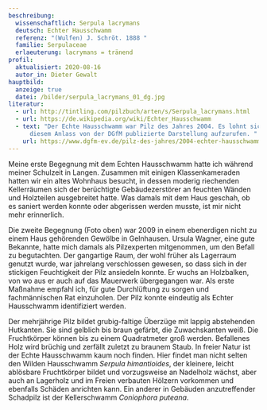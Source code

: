 ```yaml
---
beschreibung:
  wissenschaftlich: Serpula lacrymans
  deutsch: Echter Hausschwamm
  referenz: "(Wulfen) J. Schröt. 1888 "
  familie: Serpulaceae
  erlaeuterung: lacrymans = tränend
profil:
  aktualisiert: 2020-08-16
  autor_in: Dieter Gewalt
hauptbild:
  anzeige: true
  datei: /bilder/serpula_lacrymans_01_dg.jpg
literatur:
  - url: http://tintling.com/pilzbuch/arten/s/Serpula_lacrymans.html
  - url: https://de.wikipedia.org/wiki/Echter_Hausschwamm
  - text: "Der Echte Hausschwamm war Pilz des Jahres 2004. Es lohnt sich, die aus
      diesem Anlass von der DGfM publizierte Darstellung aufzurufen. "
    url: https://www.dgfm-ev.de/pilz-des-jahres/2004-echter-hausschwamm
---
```

Meine erste Begegnung mit dem Echten Hausschwamm hatte ich während meiner Schulzeit in Langen. Zusammen mit einigen Klassenkameraden hatten wir ein altes Wohnhaus besucht, in dessen moderig riechenden Kellerräumen sich der berüchtigte Gebäudezerstörer an feuchten Wänden und Holzteilen ausgebreitet hatte. Was damals mit dem Haus geschah, ob es saniert werden konnte oder abgerissen werden musste, ist mir nicht mehr erinnerlich.

Die zweite Begegnung (Foto oben) war 2009 in einem ebenerdigen nicht zu einem Haus gehörenden Gewölbe in Gelnhausen. Ursula Wagner, eine gute Bekannte, hatte mich damals als Pilzexperten mitgenommen, um den Befall zu begutachten. Der gangartige Raum, der wohl früher als Lagerraum genutzt wurde, war jahrelang verschlossen gewesen, so dass sich in der stickigen Feuchtigkeit der Pilz ansiedeln konnte. Er wuchs an Holzbalken, von wo aus er auch auf das Mauerwerk übergegangen war. Als erste Maßnahme empfahl ich, für gute Durchlüftung zu sorgen und fachmännischen Rat einzuholen. Der Pilz konnte eindeutig als Echter Hausschwamm identifiziert werden.

Der mehrjährige Pilz bildet grubig-faltige Überzüge mit lappig abstehenden Hutkanten. Sie sind gelblich bis braun gefärbt, die Zuwachskanten weiß. Die Fruchtkörper können bis zu einem Quadratmeter groß werden. Befallenes Holz wird brüchig und zerfällt zuletzt zu braunem Staub. In freier Natur ist der Echte Hausschwamm kaum noch finden. Hier findet man nicht selten den Wilden Hausschwamm *Serpula himantioides*, der kleinere, leicht ablösbare Fruchtkörper bildet und vorzugsweise an Nadelholz wächst, aber auch an Lagerholz und im Freien verbauten Hölzern vorkommen und ebenfalls Schäden anrichten kann. Ein anderer in Gebäuden anzutreffender Schadpilz ist der Kellerschwamm *Coniophora puteana*.